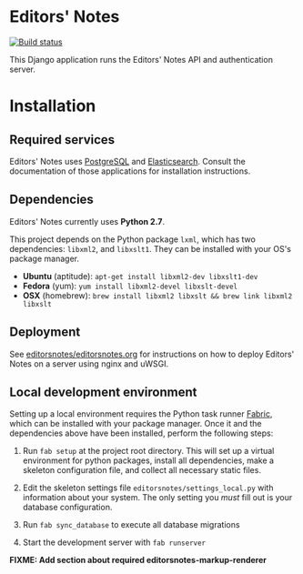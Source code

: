 # Editors' Notes

[![Build status](https://travis-ci.org/editorsnotes/editorsnotes.svg)](https://travis-ci.org/editorsnotes/editorsnotes)

This Django application runs the Editors' Notes API and authentication server.


# Installation

## Required services

Editors' Notes uses [PostgreSQL] and [Elasticsearch]. Consult the documentation
of those applications for installation instructions.


## Dependencies

Editors' Notes currently uses **Python 2.7**.

This project depends on the Python package `lxml`, which has two dependencies:
`libxml2`, and `libxslt1`. They can be installed with your OS's package manager.

  * __Ubuntu__ (aptitude): `apt-get install libxml2-dev libxslt1-dev`
  * __Fedora__ (yum): `yum install libxml2-devel libxslt-devel`
  * __OSX__ (homebrew): `brew install libxml2 libxslt && brew link libxml2 libxslt`


## Deployment

See [editorsnotes/editorsnotes.org] for instructions on how to deploy Editors'
Notes on a server using nginx and uWSGI.


## Local development environment

Setting up a local environment requires the Python task runner [Fabric], which
can be installed with your package manager. Once it and the dependencies above
have been installed, perform the following steps:

  1. Run `fab setup` at the project root directory. This will set up a virtual
     environment for python packages, install all dependencies, make a skeleton
     configuration file, and collect all necessary static files.

  2. Edit the skeleton settings file `editorsnotes/settings_local.py` with
     information about your system. The only setting you *must* fill out is
     your database configuration.

  3. Run `fab sync_database` to execute all database migrations

  4. Start the development server with `fab runserver`

__FIXME: Add section about required editorsnotes-markup-renderer__


[PostgreSQL]: http://www.postgresql.org/
[Elasticsearch]: https://www.elastic.co/products/elasticsearch
[editorsnotes/editorsnotes.org]: https://github.com/editorsnotes/editorsnotes.org
[Fabric]: http://fabfile.org/
